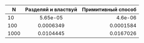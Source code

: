 | N | Разделяй и властвуй | Примитивный способ |
|----------------|:---------:|----------------:|
| 10 | 5.65е-05 | 4.6е-06 |
| 100 | 0.0006349 | 0.0001584 |
| 1000 | 0.0104445 | 0.0167026 |
